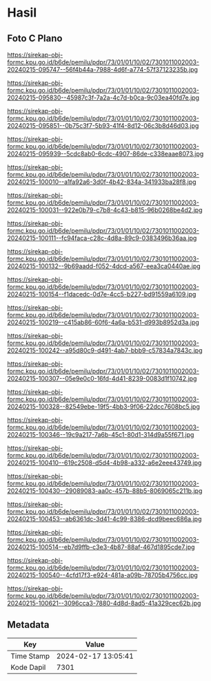# Hasil

## Foto C Plano

https://sirekap-obj-formc.kpu.go.id/b6de/pemilu/pdpr/73/01/01/10/02/7301011002003-20240215-095747--56f4b44a-7988-4d6f-a774-57f37123235b.jpg

https://sirekap-obj-formc.kpu.go.id/b6de/pemilu/pdpr/73/01/01/10/02/7301011002003-20240215-095830--45987c3f-7a2a-4c7d-b0ca-9c03ea40fd7e.jpg

https://sirekap-obj-formc.kpu.go.id/b6de/pemilu/pdpr/73/01/01/10/02/7301011002003-20240215-095851--0b75c3f7-5b93-41f4-8d12-06c3b8d46d03.jpg

https://sirekap-obj-formc.kpu.go.id/b6de/pemilu/pdpr/73/01/01/10/02/7301011002003-20240215-095939--5cdc8ab0-6cdc-4907-86de-c338eaae8073.jpg

https://sirekap-obj-formc.kpu.go.id/b6de/pemilu/pdpr/73/01/01/10/02/7301011002003-20240215-100010--a1fa92a6-3d0f-4b42-834a-341933ba28f8.jpg

https://sirekap-obj-formc.kpu.go.id/b6de/pemilu/pdpr/73/01/01/10/02/7301011002003-20240215-100031--922e0b79-c7b8-4c43-b815-96b0268be4d2.jpg

https://sirekap-obj-formc.kpu.go.id/b6de/pemilu/pdpr/73/01/01/10/02/7301011002003-20240215-100111--fc94faca-c28c-4d8a-89c9-0383496b36aa.jpg

https://sirekap-obj-formc.kpu.go.id/b6de/pemilu/pdpr/73/01/01/10/02/7301011002003-20240215-100132--9b69aadd-f052-4dcd-a567-eea3ca0440ae.jpg

https://sirekap-obj-formc.kpu.go.id/b6de/pemilu/pdpr/73/01/01/10/02/7301011002003-20240215-100154--f1dacedc-0d7e-4cc5-b227-bd91559a6109.jpg

https://sirekap-obj-formc.kpu.go.id/b6de/pemilu/pdpr/73/01/01/10/02/7301011002003-20240215-100219--c415ab86-60f6-4a6a-b531-d993b8952d3a.jpg

https://sirekap-obj-formc.kpu.go.id/b6de/pemilu/pdpr/73/01/01/10/02/7301011002003-20240215-100242--a95d80c9-d491-4ab7-bbb9-c57834a7843c.jpg

https://sirekap-obj-formc.kpu.go.id/b6de/pemilu/pdpr/73/01/01/10/02/7301011002003-20240215-100307--05e9e0c0-16fd-4d41-8239-0083d1f10742.jpg

https://sirekap-obj-formc.kpu.go.id/b6de/pemilu/pdpr/73/01/01/10/02/7301011002003-20240215-100328--82549ebe-19f5-4bb3-9f06-22dcc7608bc5.jpg

https://sirekap-obj-formc.kpu.go.id/b6de/pemilu/pdpr/73/01/01/10/02/7301011002003-20240215-100346--19c9a217-7a6b-45c1-80d1-314d9a55f671.jpg

https://sirekap-obj-formc.kpu.go.id/b6de/pemilu/pdpr/73/01/01/10/02/7301011002003-20240215-100410--619c2508-d5d4-4b98-a332-a6e2eee43749.jpg

https://sirekap-obj-formc.kpu.go.id/b6de/pemilu/pdpr/73/01/01/10/02/7301011002003-20240215-100430--29089083-aa0c-457b-88b5-8069065c211b.jpg

https://sirekap-obj-formc.kpu.go.id/b6de/pemilu/pdpr/73/01/01/10/02/7301011002003-20240215-100453--ab6361dc-3d41-4c99-8386-dcd9beec686a.jpg

https://sirekap-obj-formc.kpu.go.id/b6de/pemilu/pdpr/73/01/01/10/02/7301011002003-20240215-100514--eb7d9ffb-c3e3-4b87-88af-467d1895cde7.jpg

https://sirekap-obj-formc.kpu.go.id/b6de/pemilu/pdpr/73/01/01/10/02/7301011002003-20240215-100540--4cfd17f3-e924-481a-a09b-78705b4756cc.jpg

https://sirekap-obj-formc.kpu.go.id/b6de/pemilu/pdpr/73/01/01/10/02/7301011002003-20240215-100621--3096cca3-7880-4d8d-8ad5-41a329cec62b.jpg


## Metadata

| Key        | Value               |
| ---------- | ------------------- |
| Time Stamp | 2024-02-17 13:05:41 |
| Kode Dapil | 7301                |



